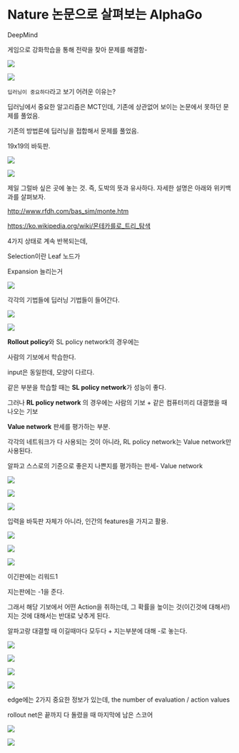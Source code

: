 # Nature 논문으로 살펴보는 AlphaGo



DeepMind

게임으로 강화학습을 통해 전략을 찾아 문제를 해결함-

![](https://ws1.sinaimg.cn/large/006tNbRwgy1fwsg5fs95sj316o0mhqei.jpg)

![](https://ws2.sinaimg.cn/large/006tNbRwgy1fwsg5u7prcj30st0hhjuj.jpg)

`딥러닝이 중요하다`라고 보기 어려운 이유는? 

딥러닝에서 중요한 알고리즘은 MCT인데, 기존에 상관없어 보이는 논문에서 못하던 문제를 풀었음.



기존의 방법론에 딥러닝을 접합해서 문제를 풀었음.

19x19의 바둑판.

![](https://ws4.sinaimg.cn/large/006tNbRwgy1fwsga31a6nj313b0mqwyz.jpg)

![](https://ws1.sinaimg.cn/large/006tNbRwgy1fwsgcmxpz7j310t0oxdvf.jpg)

제일 그럴바 싶은 곳에 놓는 것. 즉, 도박의 뜻과 유사하다. 자세한 설명은 아래와 위키백과를 살펴보자.

http://www.rfdh.com/bas_sim/monte.htm

https://ko.wikipedia.org/wiki/몬테카를로_트리_탐색

4가지 상태로 계속 반복되는데,

Selection이란 Leaf 노드가

Expansion 늘리는거

![](https://ws2.sinaimg.cn/large/006tNbRwgy1fwsght3udwj311w0lf44t.jpg)

각각의 기법들에 딥러닝 기법들이 들어간다.

![](https://ws2.sinaimg.cn/large/006tNbRwgy1fwsgrkzh2wj313s0pndpx.jpg)

![](https://ws4.sinaimg.cn/large/006tNbRwgy1fwsgx92zglj313e0oqthx.jpg)

**Rollout policy**와 SL policy network의 경우에는

사람의 기보에서 학습한다.

input은 동일한데, 모양이 다르다.

같은 부분을 학습할 때는 **SL policy network**가 성능이 좋다.

그러나 **RL policy network** 의 경우에는 사람의 기보 + 같은 컴퓨터끼리 대결했을 때 나오는 기보

 **Value network** 판세를 평가하는 부분.



각각의 네트워크가 다 사용되는 것이 아니라, RL policy network는 Value network만 사용된다.


알파고 스스로의 기준으로 좋은지 나쁜지를 평가하는 판세- Value network

![](https://ws2.sinaimg.cn/large/006tNbRwgy1fwsgzr445uj310l0ppqh9.jpg)

![](https://ws2.sinaimg.cn/large/006tNbRwgy1fwsh01bitaj313d0o847p.jpg)

![](https://ws1.sinaimg.cn/large/006tNbRwgy1fwsh11oigpj311j0p27ge.jpg)

입력을 바둑판 자체가 아니라, 인간의 features을 가지고 활용.

![](https://ws1.sinaimg.cn/large/006tNbRwgy1fwsh212wwqj31270l8qf3.jpg)

![](https://ws4.sinaimg.cn/large/006tNbRwgy1fwsgx92zglj313e0oqthx.jpg)

![](https://ws4.sinaimg.cn/large/006tNbRwgy1fwsh5dwvuhj313r0pm486.jpg)

이긴판에는 리워드1

지는판에는 -1을 준다.

그래서 해당 기보에서 어떤 Action을 취하는데, 그 확률을 높이는 것(이긴것에 대해서!) 지는 것에 대해서는 반대로 낮추게 된다.

알파고랑 대결할 때 이길때마다 모두다 + 지는부분에 대해 -로 놓는다.

![](https://ws3.sinaimg.cn/large/006tNbRwgy1fwsh6ezyqbj311m0o5thp.jpg)

![](https://ws3.sinaimg.cn/large/006tNbRwgy1fwsh7b7i6mj31220opqdd.jpg)

![](https://ws1.sinaimg.cn/large/006tNbRwgy1fwsh7u52mlj30yx0oetid.jpg)



![](https://ws3.sinaimg.cn/large/006tNbRwgy1fwsha4lwdoj311j0ng0yt.jpg)

edge에는 2가지 중요한 정보가 있는데, the number of evaluation / action values

rollout net은 끝까지 다 돌렸을 때 마지막에 남은 스코어 



![](https://ws1.sinaimg.cn/large/006tNbRwgy1fwshcyicegj31290modmj.jpg)

![](https://ws2.sinaimg.cn/large/006tNbRwgy1fwshe1rs5wj31360phk1w.jpg)

